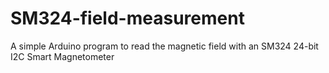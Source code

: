# SM324-field-measurement
A simple Arduino program to read the magnetic field with an SM324 24-bit I2C Smart Magnetometer
